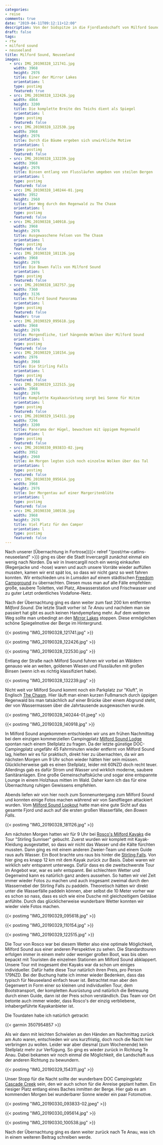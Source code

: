 ```yaml
---
categories:
- reise
comments: true
date: "2019-04-11T09:12:11+12:00"
description: Von der Südspitze in die Fjordlandschaft von Milford Sound
draft: false
tags:
- rtw
- milford sound
- neuseeland
title: Milford Sound, Neuseeland
images:
  - src: IMG_20190328_121741.jpg
    width: 3968
    height: 2976
    title: Einer der Mirror Lakes
    orientation: l
    type: postimg
    featured: true
  - src: IMG_20190328_122426.jpg
    width: 4864
    height: 3200
    title: Die komplette Breite des Teichs dient als Spiegel
    orientation: l
    type: postimg
    featured: false
  - src: IMG_20190328_122530.jpg
    width: 3968
    height: 2976
    title: Durch die Bäume ergeben sich unwirkliche Motive
    orientation: l
    type: postimg
    featured: false
  - src: IMG_20190328_132239.jpg
    width: 3968
    height: 2976
    title: Binsen entlang von Flussläufen umgeben von steilen Bergen
    orientation: l
    type: postimg
    featured: false
  - src: IMG_20190328_140244-01.jpeg
    width: 3952
    height: 2960
    title: Der Weg durch den Regenwald zu The Chasm
    orientation: l
    type: postimg
    featured: false
  - src: IMG_20190328_140918.jpg
    width: 3968
    height: 2976
    title: Ausgewaschene Felsen von The Chasm
    orientation: l
    type: postimg
    featured: false
  - src: IMG_20190328_181126.jpg
    width: 3968
    height: 2976
    title: Die Bowen Falls von Milford Sound
    orientation: l
    type: postimg
    featured: false
  - src: IMG_20190328_182757.jpg
    width: 7360
    height: 3136
    title: Milford Sound Panorama
    orientation: l
    type: postimg
    featured: false
    header: true
  - src: IMG_20190329_095618.jpg
    width: 3968
    height: 2976
    title: Morgendliche, tief hängende Wolken über Milford Sound
    orientation: l
    type: postimg
    featured: false
  - src: IMG_20190329_110154.jpg
    width: 2976
    height: 3968
    title: Die Stirling Falls
    orientation: l
    type: postimg
    featured: false
  - src: IMG_20190329_122515.jpg
    width: 3968
    height: 2976
    title: Komplette Kayakausrüstung sorgt bei Sonne für Hitze
    orientation: l
    type: postimg
    featured: false
  - src: IMG_20190329_154311.jpg
    width: 7296
    height: 3200
    title: Panorama der Hügel, bewachsen mit üppigem Regenwald
    orientation: l
    type: postimg
    featured: false
  - src: IMG_20190330_093833-02.jpeg
    width: 3952
    height: 2960
    title: Am Morgen legten sich noch einzelne Wolken über das Tal
    orientation: l
    type: postimg
    featured: false
  - src: IMG_20190330_095614.jpg
    width: 3968
    height: 2976
    title: Der Morgentau auf einer Margeritenblüte
    orientation: l
    type: postimg
    featured: false
  - src: IMG_20190330_100538.jpg
    width: 3968
    height: 2976
    title: Viel Platz für den Camper
    orientation: l
    type: postimg
    featured: false
---
```


Nach unserer [Übernachtung in Fortrose]({{< relref "/post/rtw-catlins-neuseeland" >}}) ging es über die Stadt Invercargill zunächst einmal ein wenig nach Norden. Da wir in Invercargill noch ein wenig einkaufen (Regenjacke und -hose) waren und auch unsere Vorräte wieder auffüllen mussten, kamen wir erst spät los, so dass wir nicht ganz so weit fahren konnten. Wir entschieden uns in _Lumsden_ auf einem städtischen [Freedom Campground](https://goo.gl/maps/UD1RqYCyxP32) zu übernachten. Diesen muss man auf alle Fälle empfehlen: große, saubere Toiletten, viel Platz, Abwasserstation und Frischwasser und zu guter Letzt ordentliches Vodafone-Netz.

Nach der Übernachtung ging es dann weiter zum fast 200 km entfernten _Milford Sound_. Die letzte Stadt vorher ist _Te Anau_ und nachdem man sie passiert hat gibt es auch keinen Handyempfang mehr. Auf dem weiteren Weg sollte man unbedingt an den [Mirror Lakes](https://goo.gl/maps/j5Fer5wBEfS2) stoppen. Diese ermöglichen schöne Spiegelmotive der Berge im Hintergrund.

{{< postimg "IMG_20190328_121741.jpg" >}}

{{< postimg "IMG_20190328_122426.jpg" >}}

{{< postimg "IMG_20190328_122530.jpg" >}}

Entlang der Straße nach Milford Sound fuhren wir vorbei an Wäldern genauso wie an weiten, goldenen Wiesen und Flussläufen mit großen Binsen (wenn ich es richtig klassifiziert habe).

{{< postimg "IMG_20190328_132239.jpg" >}}

Nicht weit vor Milford Sound kommt noch ein Parkplatz zur "Kluft", in Englisch [The Chasm](https://goo.gl/maps/TPFW2mM2zfo). Hier läuft man einen kurzen Fußmarsch durch üppigen Regenwald bis man tatsächlich auf einer Brücke über einem Abgrund steht, der von Wassermassen über die Jahrtausende ausgewaschen wurde.

{{< postimg "IMG_20190328_140244-01.jpeg" >}}

{{< postimg "IMG_20190328_140918.jpg" >}}

In Milford Sound angekommen entschieden wir uns am frühen Nachmittag bei dem einzigen kommerziellen Campingplatz [Milford Sound Lodge](https://goo.gl/maps/yCECTnScm5F2) spontan nach einem Stellplatz zu fragen. Da der letzte günstige DOC-Campingplatz ungefähr 45 Fahrminuten wieder entfernt von Milford Sound lag, hielten wir es für praktisch, direkt hier zu übernachten, da wir am nächsten Morgen um 9 Uhr schon wieder hätten hier sein müssen. Glücklicherweise gab es einen Stellplatz, leider mit 60NZD doch recht teuer. Allerdings gab es dafür Strom und Wasser und wirklich moderne, saubere Sanitäranlagen. Eine große Gemeinschaftsküche und sogar eine entspannte Lounge in einem Holzhaus mitten im Wald. Daher kann ich das für eine Übernachtung ruhigen Gewissens empfehlen.

Abends liefen wir von hier noch zum Sonnenuntergang zum Milford Sound und konnten einige Fotos machen während wir von Sandfliegen attackiert wurden. Vom [Milford Sound Lookout](https://goo.gl/maps/WiczFAVmZUu) hatte man eine gute Sicht auf das gesamte Fjord und auch auf die ersten großen Wasserfälle, den _Bowen Falls_.

{{< postimg "IMG_20190328_181126.jpg" >}}

Am nächsten Morgen hatten wir für 9 Uhr bei [Rosco's Milford Kayaks](https://goo.gl/maps/37VCAH7SXmq) die Tour "Stirling Sunriser" gebucht. Zuerst wurden wir komplett mit Kayak-Kleidung ausgestattet, so dass wir nicht das Wasser und die Kälte fürchten mussten. Dann ging es mit einem anderen Zweier-Team und einem Guide raus aufs Wasser. Ein Boot brachte uns raus bis hinter die [Stirling Falls](https://goo.gl/maps/8bhdGzJWgvx). Von hier ging es knapp 12 km mit dem Kayak zurück zur Basis. Dabei waren wir wirklich sehr entspannt unterwegs. Dafür dass es die zweitschwerste Tour im Angebot war, war es sehr entspannt. Bei schlechtem Wetter und Gegenwind kann es natürlich ganz anders aussehen. So hatten wir viel Zeit immer wieder Fotos zu machen und auch insgesamt zweimal durch den Wassernebel der Stirling Falls zu paddeln. Theoretisch hätten wir direkt unter die Wasserfälle paddeln können, aber selbst die 10 Meter vorher war es schon so nass, dass es sich wie eine Dusche mit gleichzeitigem Gebläse anfühlte. Durch das glücklicherweise wunderbare Wetter konnten wir wieder viele Fotos machen.

{{< postimg "IMG_20190329_095618.jpg" >}}

{{< postimg "IMG_20190329_110154.jpg" >}}

{{< postimg "IMG_20190329_122515.jpg" >}}

Die Tour von Rosco war bei diesem Wetter also eine optimale Möglichkeit, Milford Sound aus einer anderen Perspektive zu sehen. Die Standardtouren erfolgen immer in einem mehr oder weniger großen Boot, was bis oben bepackt mit Touristen die einzelnen Stationen am Milford Sound abklappert. Unsere Tour mit insgesamt drei Kayaks war da schon um einiges individueller. Dafür hatte diese Tour natürlich ihren Preis, pro Person 179NZD. Bei der Buchung hatte ich immer wieder Bedenken, dass das typisch für Neuseeland einfach teuer ist. Betrachtet man aber den Gegenwert in Form einer so kleinen und individuellen Tour, dem Bootstransport, der kompletten Ausrüstung und natürlich die Betreuung durch einen Guide, dann ist der Preis schon verständlich. Das Team vor Ort betonte auch immer wieder, dass Rosco's der einzig verbliebene, inhabergeführte Kayakanbieter ist.

Die Tourdaten habe ich natürlich getrackt:

{{< garmin 3507954857 >}}

Als wir dann mit leichten Schwielen an den Händen am Nachmittag zurück am Auto waren, entschieden wir uns kurzfristig, doch noch die Nacht hier verbringen zu wollen. Leider war aber diesmal (zum Wochenende) kein Stellplatz mehr zur Verfügung. So ging es wieder zurück in Richtung Te Anau. Dabei bekamen wir noch einmal die Möglichkeit, die Landschaft aus der anderen Richtung zu bewundern.

{{< postimg "IMG_20190329_154311.jpg" >}}

Unser Stopp für die Nacht sollte der wunderbare DOC Campingplatz [Cascade Creek](https://goo.gl/maps/XdPdqp55xin) sein, den wir auch schon für die Anreise geplant hatten. Ein riesiger Platz entlang eines Baches inmitten der Berge. Hier gab es am kommenden Morgen bei wunderbarer Sonne wieder ein paar Fotomotive.

{{< postimg "IMG_20190330_093833-02.jpeg" >}}

{{< postimg "IMG_20190330_095614.jpg" >}}

{{< postimg "IMG_20190330_100538.jpg" >}}

Nach der Übernachtung ging es dann weiter zurück nach Te Anau, was ich in einem weiteren Beitrag schreiben werde.